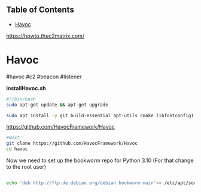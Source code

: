 ## Table of Contents

- [Havoc](#havoc)

https://howto.thec2matrix.com/



# Havoc
#havoc #c2 #beacon #listener

**installHavoc.sh**
```bash
#!/bin/bash
sudo apt-get update && apt-get upgrade  

sudo apt install -y git build-essential apt-utils cmake libfontconfig1 libglu1-mesa-dev libgtest-dev libspdlog-dev libboost-all-dev libncurses5-dev libgdbm-dev libssl-dev libreadline-dev libffi-dev libsqlite3-dev libbz2-dev mesa-common-dev qtbase5-dev qtchooser qt5-qmake qtbase5-dev-tools libqt5websockets5 libqt5websockets5-dev qtdeclarative5-dev golang-go qtbase5-dev libqt5websockets5-dev python3-dev libboost-all-dev mingw-w64 nasm 

```

https://github.com/HavocFramework/Havoc
```bash
#Next
git clone https://github.com/HavocFramework/Havoc
cd havoc
```

Now we need to set up the bookworm repo for Python 3.10 (For that change to the root user) 
```bash

echo 'deb http://ftp.de.debian.org/debian bookworm main'>> /etc/apt/sources.list sudo apt update sudo apt install python3-dev python3.10-dev libpython3.10 libpython3.10-dev python3.10
```
